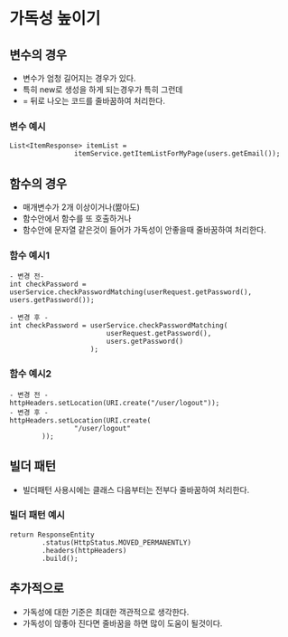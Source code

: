 # 가독성 높이기

## 변수의 경우
* 변수가 엄청 길어지는 경우가 있다.
* 특히 new로 생성을 하게 되는경우가 특히 그런데 
* = 뒤로 나오는 코드를 줄바꿈하여 처리한다.

### 변수 예시
```
List<ItemResponse> itemList =
                itemService.getItemListForMyPage(users.getEmail());
```

## 함수의 경우
* 매개변수가 2개 이상이거나(짦아도)
* 함수안에서 함수를 또 호출하거나
* 함수안에 문자열 같은것이 들어가 가독성이 안좋을때 줄바꿈하여 처리한다.

### 함수 예시1
```
- 변경 전- 
int checkPassword = userService.checkPasswordMatching(userRequest.getPassword(), users.getPassword());

- 변경 후 -
int checkPassword = userService.checkPasswordMatching(
                        userRequest.getPassword(),
                        users.getPassword()
                    );
```

### 함수 예시2
```
- 변경 전 -
httpHeaders.setLocation(URI.create("/user/logout"));
- 변경 후 -
httpHeaders.setLocation(URI.create(
                "/user/logout"
        ));
```

## 빌더 패턴
* 빌더패턴 사용시에는 클래스 다음부터는 전부다 줄바꿈하여 처리한다.

### 빌더 패턴 예시
```
return ResponseEntity
        .status(HttpStatus.MOVED_PERMANENTLY)
        .headers(httpHeaders)
        .build();
```

## 추가적으로
* 가독성에 대한 기준은 최대한 객관적으로 생각한다.
* 가독성이 않좋아 진다면 줄바꿈을 하면 많이 도움이 될것이다.
